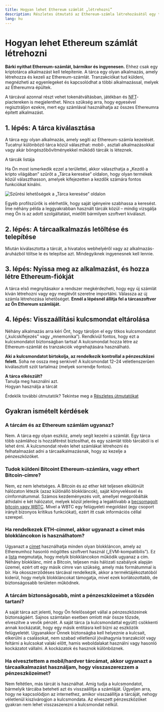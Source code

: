 ```yaml
---
title: Hogyan lehet Ethereum számlát „létrehozni”
description: Részletes útmutató az Ethereum-számla létrehozásától egy tárca segítségével.
lang: hu
---
```


# Hogyan lehet Ethereum számlát létrehozni

**Bárki nyithat Ethereum-számlát, bármikor és ingyenesen.** Ehhez csak egy kriptotárca alkalmazást kell telepítenie. A tárca egy olyan alkalmazás, amely létrehozza és kezeli az Ethereum-számlát. Tranzakciókat tud küldeni, megnézheti az egyenlegeket és kapcsolódhat a többi alkalmazással, melyek az Ethereumra épültek.

A tárcával azonnal részt vehet tokenátváltásban, játékban és [NFT](/glossary/#nft)-piactereken is megjelenthet. Nincs szükség arra, hogy egyesével regisztráljon ezekre, mert egy számlával használhatja az összes Ethereumra épített alkalmazást.

## 1. lépés: A tárca kiválasztása

A tárca egy olyan alkalmazás, amely segíti az Ethereum-számla kezelését. Tucatnyi különböző tárca közül választhat: mobil-, asztali alkalmazásokkal vagy akár böngészőbővítményekkel működő tárcák is léteznek.


<ButtonLink href="/wallets/find-wallet/">
  A tárcák listája
</ButtonLink>

Ha Ön most ismerkedik ezzel a területtel, akkor választhatja a „Kezdő a kripto világában” szűrőt a „Tárca keresése” oldalon, hogy olyan termékek közül választhasson, amelyek kifejezetten a kezdők számára fontos funkciókat kínálni.

![Szűrési lehetőségek a „Tárca keresése” oldalon](./wallet-box.png)

Egyéb profilszűrők is elérhetők, hogy saját igényeire szabhassa a keresést. Íme néhány példa a leggyakrabban használt tárcák közül – mindig vizsgálja meg Ön is az adott szolgáltatást, mielőtt bármilyen szoftvert kiválaszt.

## 2. lépés: A tárcaalkalmazás letöltése és telepítése

Miután kiválasztotta a tárcát, a hivatalos webhelyéről vagy az alkalmazás-áruházból töltse le és telepítse azt. Mindegyiknek ingyenesnek kell lennie.

## 3. lépés: Nyissa meg az alkalmazást, és hozza létre Ethereum-fiókját

A tárca első megnyitásakor a rendszer megkérdezheti, hogy egy új számlát kíván létrehozni vagy egy meglévőt szeretne importálni. Válassza az új számla létrehozása lehetőséget. **Ennél a lépésnél állítja fel a tárcaszoftver az Ön Ethereum számláját.**

## 4. lépés: Visszaállítási kulcsmondat eltárolása

Néhány alkalmazás arra kéri Önt, hogy tároljon el egy titkos kulcsmondatot („kulcskifejezés” vagy „mnemonika”). Rendkívül fontos, hogy ezt a kulcsmondatot biztonságban tartsa! A kulcsmondat hozza létre az Ethereum-számlát és tranzakciók végrehajtására használható.

**Aki a kulcsmondatot birtokolja, az rendelkezik kontrollal a pénzeszközei felett.** Soha ne ossza meg senkivel! A kulcsmondat 12–24 véletlenszerűen kiválasztott szót tartalmaz (melyek sorrendje fontos).

<div>
<Alert variant="update">
<AlertEmoji text=":eyes:"/>
<AlertContent className="flex-row justify-between items-center">
  <div><b>A tárca elkészült?</b><br/>Tanulja meg használni azt.</div>
  <ButtonLink href="/guides/how-to-use-a-wallet">
    Hogyan használja a tárcát
  </ButtonLink>
</AlertContent>
</Alert>
</div>

Érdeklik további útmutatók? Tekintse meg a [Részletes útmutatókat](/guides/)

## Gyakran ismételt kérdések

### A tárcám és az Ethereum számlám ugyanaz?

Nem. A tárca egy olyan eszköz, amely segít kezelni a számlát. Egy tárca több számlához is hozzáférést biztosíthat, és egy számlát több tárcából is el lehet érni. A kulcsmondat révén lehet számlákat létrehozni és felhatalmazást adni a tárcaalkalmazásnak, hogy az kezelje a pénzeszközöket.

### Tudok küldeni Bitcoint Ethereum-számlára, vagy ethert Bitcoin-címre?

Nem, ez nem lehetséges. A Bitcoin és az ether két teljesen elkülönült hálózaton létezik (azaz különálló blokkláncok), saját könyveléssel és címformátummal. Számos kezdeményezés volt, amellyel megpróbálták áthidalni e két hálózatot, melyek közül jelenleg a legaktívabb a [becsomagolt bitcoin vagy WBTC](https://www.bitcoin.com/get-started/what-is-wbtc/). Mivel a WBTC egy felügyeleti megoldást (egy csoport irányít bizonyos kritikus funkciókat), ezért itt csak információs céllal szerepel.

### Ha rendelkezek ETH-címmel, akkor ugyanazt a címet más blokkláncokon is használhatom?

Ugyanazt a [címet](/glossary/#address) használhatja minden olyan blokkláncon, amely az Ethereumhoz hasonló mögöttes szoftvert használ („EVM-kompatibilis”). Ez a [lista](https://chainlist.org/) megmutatja, hogy melyik blokkláncokon működik ugyanaz a cím. Néhány blokklánc, mint a Bitcoin, teljesen más hálózati szabályok alapján üzemel, ezért ott egy másik címre van szükség, amely más formátummal is bír. Ha okosszerződéses tárcával rendelkezik, akkor a terméktájékoztatóból kiderül, hogy melyik blokkláncokat támogatja, mivel ezek korlátozottabb, de biztonságosabb területen működnek.

### A tárcám biztonságosabb, mint a pénzeszközeimet a tőzsdén tartani?

A saját tárca azt jelenti, hogy Ön felelősséget vállal a pénzeszközeinek biztonságáért. Sajnos számtalan esetben omlott már össze tőzsde, elveszítve a vevők pénzét. A saját tárca (a kulcsmondattal együtt) csökkenti annak kockázatát, hogy egy másik entitásra kell bízni az eszközök felügyeletét. Ugyanakkor Önnek biztonságba kell helyeznie a kulcsait, elkerülni a csalásokat, nem szabad véletlenül jóváhagynia tranzakciót vagy feltárni a kulcsokat valaki előtt, hamis weboldalakat használni vagy hasonló kockázatot vállalni. A kockázatok és hasznok különböznek.

### Ha elvesztettem a mobil/hardver tárcámat, akkor ugyanazt a tárcaalkalmazást használjam, hogy visszaszerezzem a pénzeszközeimet?

Nem feltétlen, más tárcát is használhat. Amíg tudja a kulcsmondatot, bármelyik tárcába beteheti azt és visszaállítja a számláját. Ügyeljen arra, hogy ne kapcsolódjon az internethez, amikor visszaállítja a tárcáját, nehogy véletlenül kiszivárogjon a kulcsmondata. Az elveszett pénzeszközöket gyakran nem lehet visszaszerezni a kulcsmondat nélkül.
